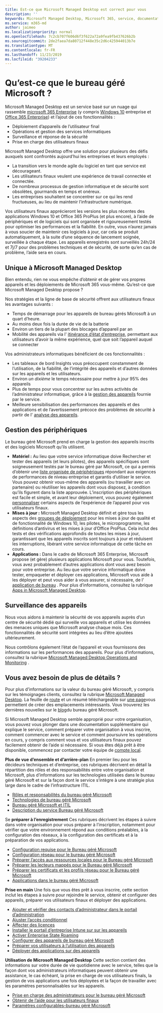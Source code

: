 ```yaml
---
title: Est-ce que Microsoft Managed Desktop est correct pour vous
description: ''
keywords: Microsoft Managed Desktop, Microsoft 365, service, documentation
ms.service: m365-md
author: jaimeo
ms.localizationpriority: normal
ms.openlocfilehash: 7c2cb707f606d6f3f622a72a9fea9fb437626b2b
ms.sourcegitcommit: 2de2faea7da80712f448e35c2d6c425944013b7e
ms.translationtype: MT
ms.contentlocale: fr-FR
ms.lasthandoff: 11/23/2019
ms.locfileid: "39204233"
---
```

# <a name="what-is-microsoft-managed-desktop"></a>Qu’est-ce que le bureau géré Microsoft ?


Microsoft Managed Desktop est un service basé sur un nuage qui rassemble [microsoft 365 Enterprise](https://docs.microsoft.com/microsoft-365/enterprise/microsoft-365-overview) (y compris [Windows 10](https://docs.microsoft.com/windows/windows-10/) entreprise et [Office 365 Enterprise](https://www.microsoft.com/microsoft-365/business/compare-more-office-365-for-business-plans)) et l’ajout de ces fonctionnalités :

- Déploiement d’appareils de l’utilisateur final
- Opérations et gestion des services informatiques
- Surveillance et réponse de la sécurité
- Prise en charge des utilisateurs finaux

Microsoft Managed Desktop offre une solution pour plusieurs des défis auxquels sont confrontés aujourd’hui les entreprises et leurs employés :
- La transition vers le monde agile du logiciel en tant que service est décourageant.
- Les utilisateurs finaux veulent une expérience de travail connectée et connectée.
- De nombreux processus de gestion informatique et de sécurité sont obsolètes, gourmands en temps et onéreux.
- Les entreprises souhaitent se concentrer sur ce qui les rend fructueuses, au lieu de maintenir l’infrastructure numérique.

Vos utilisateurs finaux apprécieront les versions les plus récentes des applications Windows 10 et Office 365 ProPlus (et plus encore), à l’aide de périphériques et de logiciels qui sont organisée et rigoureusement testés pour optimiser les performances et la fiabilité. En outre, vous n’aurez jamais à vous soucier de maintenir ces logiciels à jour, car cela se produit automatiquement, à la suite d’une séquence de lancement soignée, surveillée à chaque étape. Les appareils enregistrés sont surveillés 24h/24 et 7j/7 pour des problèmes techniques et de sécurité, de sorte qu’en cas de problème, l’aide sera en cours.


## <a name="unique-to-microsoft-managed-desktop"></a>Unique à Microsoft Managed Desktop

Bien entendu, rien ne vous empêche d’obtenir et de gérer vos propres appareils et les déploiements de Microsoft 365 vous-même. Qu’est-ce que Microsoft Managed Desktop propose ?

Nos stratégies et la ligne de base de sécurité offrent aux utilisateurs finaux les avantages suivants :

- Temps de démarrage pour les appareils de bureau gérés Microsoft à un quart d’heure.
- Au moins deux fois la durée de vie de la batterie
- Environ un tiers de la plupart des blocages d’appareil par an
- Mobilité des appareils via l' [itinérance d’état d’entreprise](https://docs.microsoft.com/azure/active-directory/devices/enterprise-state-roaming-overview), permettant aux utilisateurs d’avoir la même expérience, quel que soit l’appareil auquel se connecter

Vos administrateurs informatiques bénéficient de ces fonctionnalités :

- Les tableaux de bord Insights vous préoccupent constamment de l’utilisation, de la fiabilité, de l’intégrité des appareils et d’autres données sur les appareils et les utilisateurs.
- Environ *un dixième* le temps nécessaire pour mettre à jour 95% des appareils
- Plus de temps pour vous concentrer sur les autres activités de l’administrateur informatique, grâce à la [gestion des appareils](#device-management) fournie par le service.
- Meilleure sensibilisation des performances des appareils et des applications et de l’avertissement précoce des problèmes de sécurité à partir de l' [analyse des appareils](#device-monitoring).

## <a name="device-management"></a>Gestion des périphériques
Le bureau géré Microsoft prend en charge la gestion des appareils inscrits et des logiciels Microsoft qu’ils utilisent.

- **Matériel :** Au lieu que votre service informatique doive Rechercher et tester des appareils (et leurs pilotes), des appareils spécifiques sont soigneusement testés par le bureau géré par Microsoft, ce qui a permis d’obtenir une [liste organisée de périphériques](../service-description/device-list.md) répondant aux exigences de performances de niveau entreprise et garantis d’utiliser le service. Vous pouvez obtenir vous-même des appareils (ou travailler avec un partenaire) ou réutiliser les appareils dont vous disposez, à condition qu’ils figurent dans la liste approuvée. L’inscription des périphériques est facile et simple, et avant leur déploiement, vous pouvez également [personnaliser](../working-with-managed-desktop/config-setting-overview.md) certains aspects de l’expérience de l’appareil pour vos utilisateurs finaux.
- **Mises à jour :** Microsoft Managed Desktop définit et gère tous les aspects des [groupes de déploiement](../service-description/updates.md) pour les mises à jour de qualité et de fonctionnalité de Windows 10, les pilotes, le microprogramme, les définitions d’antivirus et les mises à jour d’Office ProPlus. Cela inclut des tests et des vérifications approfondis de toutes les mises à jour, garantissant que les appareils inscrits sont toujours à jour et réduisent les interruptions, libérant votre service informatique de cette tâche en cours.
- **Applications :** Dans le cadre de Microsoft 365 Enterprise, Microsoft propose (et gère) plusieurs applications Microsoft pour vous. Toutefois, vous avez probablement d’autres applications dont vous avez besoin pour votre entreprise. Au lieu que votre service informatique doive tester, empaqueter et déployer ces applications, Microsoft vous aide à les déployer et peut vous aider à vous assurer, si nécessaire, de l' [application de bureau](https://docs.microsoft.com/fasttrack/win-10-desktop-app-assure) . Pour plus d’informations, consultez la rubrique [Apps in Microsoft Managed Desktop](../get-ready/apps.md).


## <a name="device-monitoring"></a>Surveillance des appareils

Nous vous aidons à maintenir la sécurité de vos appareils auprès d’un centre de sécurité dédié qui surveille vos appareils et utilise les données des menaces uniques que Microsoft analyse chaque mois. Ces fonctionnalités de sécurité sont intégrées au lieu d’être ajoutées ultérieurement.

Nous contrôlons également l’état de l’appareil et vous fournissons des informations sur les performances des appareils. Pour plus d’informations, consultez la rubrique [Microsoft Managed Desktop Operations and Monitoring](../service-description/operations-and-monitoring.md) .


## <a name="need-more-details"></a>Vous avez besoin de plus de détails ?
Pour plus d’informations sur la valeur du bureau géré Microsoft, y compris sur les témoignages clients, consultez la rubrique [Microsoft Managed Desktop](https://aka.ms/mmd). La feuille de [route](https://aka.ms/AA6jiam) et un résumé téléchargeable sur [une page](https://aka.ms/AA6ob3h)vous permettent de créer des emplacements intéressants. Vous trouverez les dernières nouvelles sur le [blog](https://aka.ms/AA6l2dd)du bureau géré Microsoft.

Si Microsoft Managed Desktop semble approprié pour votre organisation, vous pouvez vous plonger dans une documentation supplémentaire qui explique le service, comment préparer votre organisation à vous inscrire, comment commencer avec le service et comment poursuivre les opérations en cours, y compris comment vous et vos utilisateurs finaux pouvez facilement obtenir de l’aide si nécessaire. Si vous êtes déjà prêt à être disponible, commencez par contacter votre équipe de [compte local](https://pages.email.office.com/contactmmd/).

**Plus de vue d’ensemble et d’arrière-plan** En premier lieu pour les décideurs techniques et d’entreprise, ces rubriques décrivent en détail la répartition des rôles et des responsabilités entre votre organisation et Microsoft, plus d’informations sur les technologies utilisées dans le bureau géré Microsoft et sur la façon dont le service s’intègre à une stratégie plus large dans le cadre de l’infrastructure ITIL.

- [Rôles et responsabilités du bureau géré Microsoft](roles-and-responsibilities.md)
- [Technologies de bureau géré Microsoft](technologies.md)
- [Bureau géré Microsoft et ITIL](../MMD-and-ITSM.md)
- [Description du service Bureau géré Microsoft](https://docs.microsoft.com/microsoft-365/managed-desktop/service-description/)

Se **préparer à l’enregistrement** Ces rubriques décrivent les étapes à suivre dans votre organisation pour vous préparer à l’inscription, notamment pour vérifier que votre environnement répond aux conditions préalables, à la configuration des réseaux, à la configuration des certificats et à la préparation de vos applications.

- [Configuration requise pour le Bureau géré Microsoft](../get-ready/prerequisites.md)
- [Configuration réseau pour le bureau géré Microsoft](../get-ready/network.md)
- [Préparer l’accès aux ressources locales pour le Bureau géré Microsoft](../get-ready/authentication.md)
- [Préparer les lecteurs mappés pour le Bureau géré Microsoft](../get-ready/mapped-drives.md)
- [Préparer les certificats et les profils réseau pour le Bureau géré Microsoft](../get-ready/certs-wifi-lan.md)
- [Applications dans le bureau géré Microsoft](../get-ready/apps.md)

**Prise en main** Une fois que vous êtes prêt à vous inscrire, cette section inclut les étapes à suivre pour rejoindre le service, obtenir et configurer des appareils, préparer vos utilisateurs finaux et déployer des applications.

- [Ajouter et vérifier des contacts d’administrateur dans le portail d’administration](../get-started/add-admin-contacts.md)
- [Ajuster l’accès conditionnel](../get-started/conditional-access.md)
- [Affecter des licences](../get-started/assign-licenses.md)
- [Installer le portail d’entreprise Intune sur sur les appareils](../get-started/company-portal.md)
- [Activer Enterprise State Roaming](../get-started/enterprise-state-roaming.md)
- [Configurer des appareils de bureau géré Microsoft](../get-started/set-up-devices.md)
- [Préparer vos utilisateurs à l’utilisation des appareils](../get-started/get-started-devices.md)
- [Déployer des applications sur des appareils](../get-started/deploy-apps.md)

**Utilisation de Microsoft Managed Desktop** Cette section contient des informations sur votre durée de vie quotidienne avec le service, telles que la façon dont vos administrateurs informatiques peuvent obtenir une assistance, le cas échéant, la prise en charge de vos utilisateurs finals, la gestion de vos applications une fois déployées et la façon de travailler avec les paramètres personnalisables sur les appareils.

- [Prise en charge des administrateurs pour le bureau géré Microsoft](../working-with-managed-desktop/admin-support.md)
- [Obtenir de l’aide pour les utilisateurs finaux](../working-with-managed-desktop/end-user-support.md)
- [Paramètres configurables-bureau géré Microsoft](../working-with-managed-desktop/config-setting-overview.md)





<!--When you enroll in Microsoft Managed Desktop, Microsoft provides you with devices that are configured to join your Azure Active Directory tenant. Windows 10, Office 365, and some apps and features associated with [Microsoft 365 Enterprise E5](https://www.microsoft.com/microsoft-365/compare-all-microsoft-365-plans) are installed (by Microsoft) on your devices. When your employees who are using these devices need help, they contact Microsoft Managed Desktop support (provided by Microsoft) through a custom chat app.--> 

<!--With Microsoft Managed Desktop, you get **software as a service** (Microsoft 365 E5), **Device as a service** (Microsoft Surface devices ready to use), and **IT support as a service** (Help desk and more).--> 
 

